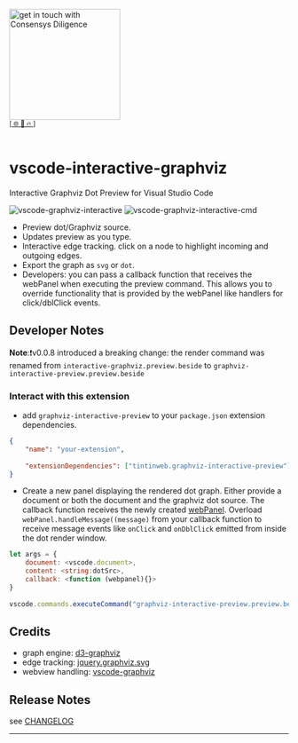 [<img width="200" alt="get in touch with Consensys Diligence" src="https://user-images.githubusercontent.com/2865694/56826101-91dcf380-685b-11e9-937c-af49c2510aa0.png">](https://diligence.consensys.net)<br/>
<sup>
[[  🌐  ](https://diligence.consensys.net)  [  📩  ](mailto:diligence@consensys.net)  [  🔥  ](https://consensys.github.io/diligence/)]
</sup><br/><br/>


# vscode-interactive-graphviz
Interactive Graphviz Dot Preview for Visual Studio Code

![vscode-graphviz-interactive](https://user-images.githubusercontent.com/2865694/57646539-18fecb00-75c1-11e9-9042-52dccc522bba.gif)
![vscode-graphviz-interactive-cmd](https://user-images.githubusercontent.com/2865694/57646538-17cd9e00-75c1-11e9-8aee-08c13394a32c.gif)


* Preview dot/Graphviz source.
* Updates preview as you type.
* Interactive edge tracking. click on a node to highlight incoming and outgoing edges.
* Export the graph as `svg` or `dot`.
* Developers: you can pass a callback function that receives the webPanel when executing the preview command. This allows you to override functionality that is provided by the webPanel like handlers for click/dblClick events.


## Developer Notes

**Note**:❗v0.0.8 introduced a breaking change: the render command was renamed from `interactive-graphviz.preview.beside` to `graphviz-interactive-preview.preview.beside`

### Interact with this extension

* add `graphviz-interactive-preview` to your `package.json` extension dependencies.
  
```json
{
    "name": "your-extension",
    
    "extensionDependencies": ["tintinweb.graphviz-interactive-preview"],
}
```

* Create a new panel displaying the rendered dot graph. Either provide a document or both the document and the graphviz dot source. The callback function receives the newly created [webPanel](https://github.com/tintinweb/vscode-interactive-graphviz/blob/be9c496/src/features/interactiveWebview.js#L312-L328). Overload `webPanel.handleMessage((message)` from your callback function to receive message events like `onClick` and `onDblClick` emitted from inside the dot render window. 


```javascript
let args = {
    document: <vscode.document>,
    content: <string:dotSrc>,
    callback: <function (webpanel){}>
}
            
vscode.commands.executeCommand("graphviz-interactive-preview.preview.beside", args)
```

## Credits

* graph engine: [d3-graphviz](https://github.com/magjac/d3-graphviz)
* edge tracking: [jquery.graphviz.svg](https://github.com/mountainstorm/jquery.graphviz.svg/)
* webview handling: [vscode-graphviz](https://github.com/joaompinto/vscode-graphviz/)

## Release Notes

see [CHANGELOG](./CHANGELOG.md)


-----------------------------------------------------------------------------------------------------------
